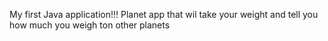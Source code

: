 My first Java application!!!
Planet app that wil take your weight and tell you how much you weigh ton other planets

